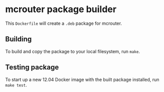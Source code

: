 # mcrouter package builder

This `Dockerfile` will create a `.deb` package for mcrouter.


## Building

To build and copy the package to your local filesystem, run `make`.


## Testing package

To start up a new 12.04 Docker image with the built package installed, run `make test`.
